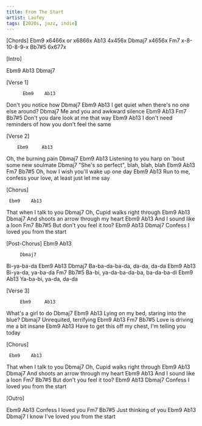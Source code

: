 ```yaml
---
title: From The Start
artist: Laufey
tags: [2020s, jazz, indie]
---
```


[Chords]
Ebm9    x6466x or x6866x
Ab13    4x456x
Dbmaj7  x4656x
Fm7     x-8-10-8-9-x
Bb7#5   6x677x
 
 
[Intro]
 
Ebm9 Ab13 Dbmaj7
 
 
[Verse 1]
 
          Ebm9    Ab13
Don't you notice how
Dbmaj7                          Ebm9    Ab13
I get quiet when there's no one else around?
Dbmaj7
Me and you and awkward silence
Ebm9       Ab13         Fm7     Bb7#5
Don't you dare look at me that way
Ebm9                           Ab13
I don't need reminders of how you don't feel the same
 
 
[Verse 2]
 
        Ebm9     Ab13
Oh, the burning pain
Dbmaj7                              Ebm9     Ab13
Listening to you harp on 'bout some new soulmate
Dbmaj7
"She's so perfect", blah, blah, blah
    Ebm9   Ab13             Fm7    Bb7#5
Oh, how I wish you'll wake up one day
Ebm9                              Ab13
Run to me, confess your love, at least just let me say
 
 
[Chorus]
 
     Ebm9    Ab13
That when I talk to you
    Dbmaj7
Oh, Cupid walks right through
    Ebm9        Ab13            Dbmaj7
And shoots an arrow through my heart
    Ebm9     Ab13
And I sound like a loon
    Fm7       Bb7#5
But don't you feel it too?
    Ebm9   Ab13               Dbmaj7
Confess I loved you from the start
 
 
[Post-Chorus]
Ebm9 Ab13
 
         Dbmaj7
Bi-ya-ba-da
            Ebm9    Ab13   Dbmaj7
Ba-ba-da-ba-da, da-da, da-da
      Ebm9       Ab13
Bi-ya-da, ya-ba-da
   Fm7                 Bb7#5
Ba-bi, ya-da-ba-da-ba, ba-da-ba-di
      Ebm9           Ab13
Ya-ba-bi, ya-da, da-da
 
 
[Verse 3]
 
         Ebm9     Ab13
What's a girl to do
  Dbmaj7                   Ebm9    Ab13
Lying on my bed, staring into the bluе?
Dbmaj7
Unrequited, terrifying
Ebm9     Ab13         Fm7   Bb7#5
Lovе is driving me a bit insane
Ebm9                                Ab13
Have to get this off my chest, I'm telling you today
 
 
[Chorus]
 
     Ebm9    Ab13
That when I talk to you
    Dbmaj7
Oh, Cupid walks right through
    Ebm9        Ab13            Dbmaj7
And shoots an arrow through my heart
    Ebm9     Ab13
And I sound like a loon
    Fm7       Bb7#5
But don't you feel it too?
    Ebm9   Ab13               Dbmaj7
Confess I loved you from the start
 
 
[Outro]
 
   Ebm9    Ab13
Confess I loved you
     Fm7      Bb7#5
Just thinking of you
  Ebm9       Ab13               Dbmaj7
I know I've loved you from the start
 
